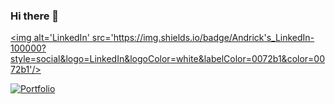 ### Hi there 👋
<a href='https://www.linkedin.com/in/andricksiegmund/' target="_blank"><img alt='LinkedIn' src='https://img.shields.io/badge/Andrick's_LinkedIn-100000?style=social&logo=LinkedIn&logoColor=white&labelColor=0072b1&color=0072b1'/></a>

<a href='https://andrick-siegmunds-portfolio.netlify.app/' target="_blank"><img alt='Portfolio' src='https://img.shields.io/badge/Portfolio-100000?style=plastic&logo=Portfolio&logoColor=EAA503&labelColor=1f4069&color=1f4069'/></a>

<!--
**Paulsig007/Paulsig007** is a ✨ _special_ ✨ repository because its `README.md` (this file) appears on your GitHub profile.

Here are some ideas to get you started:

- 🔭 I’m currently working on ...
- 🌱 I’m currently learning ...
- 👯 I’m looking to collaborate on ...
- 🤔 I’m looking for help with ...
- 💬 Ask me about ...
- 📫 How to reach me: ...
- 😄 Pronouns: ...
- ⚡ Fun fact: ...
-->
